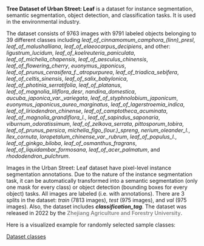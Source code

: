 **Tree Dataset of Urban Street: Leaf** is a dataset for instance segmentation, semantic segmentation, object detection, and classification tasks. It is used in the environmental industry. 

The dataset consists of 9763 images with 9791 labeled objects belonging to 39 different classes including *leaf_of_cinnamomum_camphora_(linn)_presl*, *leaf_of_malushalliana*, *leaf_of_elaeocarpus_decipiens*, and other: *ligustrum_lucidum*, *leaf_of_koelreuteria_paniculata*, *leaf_of_michelia_chapensis*, *leaf_of_aesculus_chinensis*, *leaf_of_flowering_cherry*, *euonymus_japonicus*, *leaf_of_prunus_cerasifera_f._atropurpurea*, *leaf_of_triadica_sebifera*, *leaf_of_celtis_sinensis*, *leaf_of_salix_babylonica*, *leaf_of_photinia_serratifolia*, *leaf_of_platanus*, *leaf_of_magnolia_liliflora_desr*, *nandina_domestica*, *aucuba_japonica_var._variegata*, *leaf_of_styphnolobium_japonicum*, *euonymus_japonicus_aureo_marginatus*, *leaf_of_lagerstroemia_indica*, *leaf_of_liriodendron_chinense*, *leaf_of_camptotheca_acuminata*, *leaf_of_magnolia_grandiflora_l.*, *leaf_of_sapindus_saponaria*, *viburnum_odoratissimum*, *leaf_of_zelkova_serrata*, *pittosporum_tobira*, *leaf_of_prunus_persica*, *michelia_figo_(lour.)_spreng*, *nerium_oleander_l.*, *llex_cornuta*, *loropetalum_chinense_var._rubrum*, *leaf_of_populus_l.*, *leaf_of_ginkgo_biloba*, *leaf_of_osmanthus_fragrans*, *leaf_of_liquidambar_formosana*, *leaf_of_acer_palmatum*, and *rhododendron_pulchrum*.

Images in the Urban Street: Leaf dataset have pixel-level instance segmentation annotations. Due to the nature of the instance segmentation task, it can be automatically transformed into a semantic segmentation (only one mask for every class) or object detection (bounding boxes for every object) tasks. All images are labeled (i.e. with annotations). There are 3 splits in the dataset: *train* (7813 images), *test* (975 images), and *val* (975 images). Also, the dataset includes ***classification_tag***. The dataset was released in 2022 by the <span style="font-weight: 600; color: grey; border-bottom: 1px dashed #d3d3d3;">Zhejiang Agriculture and Forestry University</span>.

Here is a visualized example for randomly selected sample classes:

[Dataset classes](https://github.com/dataset-ninja/urban-street-leaf/raw/main/visualizations/classes_preview.webm)

